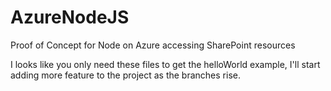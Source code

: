 # AzureNodeJS
Proof of Concept for Node on Azure accessing SharePoint resources 

I looks like you only need these files to get the helloWorld example, I'll start adding more feature to the project as the branches rise. 
